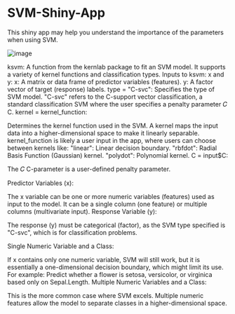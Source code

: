 # SVM-Shiny-App
This shiny app may help you understand the importance of the parameters when using SVM. 

![image](https://github.com/user-attachments/assets/8c478120-18c7-4891-9cb7-2537e50097a4)

ksvm:  A function from the kernlab package to fit an SVM model. It supports a variety of kernel functions and classification types.
Inputs to ksvm:
x and y:
x: A matrix or data frame of predictor variables (features).
y: A factor vector of target (response) labels.
type = "C-svc":
Specifies the type of SVM model. "C-svc" refers to the C-support vector classification, a standard classification SVM where the user specifies a penalty parameter 
𝐶
C.
kernel = kernel_function:

Determines the kernel function used in the SVM.
A kernel maps the input data into a higher-dimensional space to make it linearly separable.
kernel_function is likely a user input in the app, where users can choose between kernels like:
"linear": Linear decision boundary.
"rbfdot": Radial Basis Function (Gaussian) kernel.
"polydot": Polynomial kernel.
C = input$C:

The 
𝐶
C-parameter is a user-defined penalty parameter.

Predictor Variables (x):

The x variable can be one or more numeric variables (features) used as input to the model.
It can be a single column (one feature) or multiple columns (multivariate input).
Response Variable (y):

The response (y) must be categorical (factor), as the SVM type specified is "C-svc", which is for classification problems.

Single Numeric Variable and a Class:

If x contains only one numeric variable, SVM will still work, but it is essentially a one-dimensional decision boundary, which might limit its use.
For example:
Predict whether a flower is setosa, versicolor, or virginica based only on Sepal.Length.
Multiple Numeric Variables and a Class:

This is the more common case where SVM excels.
Multiple numeric features allow the model to separate classes in a higher-dimensional space.
